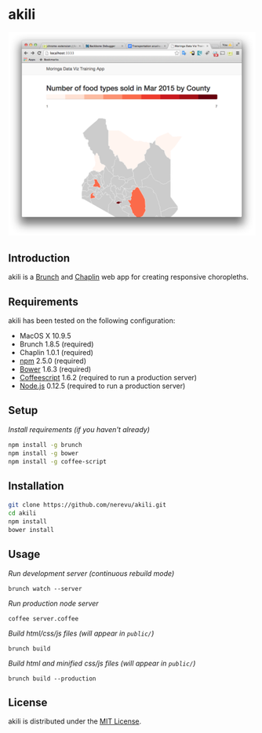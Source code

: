 # akili

![akili-screenshot](app/assets/images/github_akili.png)

## Introduction

akili is a [Brunch](http://brunch.io) and [Chaplin](http://chaplinjs.org) web app for creating responsive choropleths.

## Requirements

akili has been tested on the following configuration:

- MacOS X 10.9.5
- Brunch 1.8.5 (required)
- Chaplin 1.0.1 (required)
- [npm](https://www.npmjs.com/) 2.5.0 (required)
- [Bower](http://bower.io) 1.6.3 (required)
- [Coffeescript](http://coffeescript.org/) 1.6.2 (required to run a production server)
- [Node.js](http://nodejs.org) 0.12.5 (required to run a production server)


## Setup

*Install requirements (if you haven't already)*

```bash
npm install -g brunch
npm install -g bower
npm install -g coffee-script
```

## Installation

```bash
git clone https://github.com/nerevu/akili.git
cd akili
npm install
bower install
```

## Usage

*Run development server (continuous rebuild mode)*

    brunch watch --server

*Run production node server*

    coffee server.coffee

*Build html/css/js files (will appear in `public/`)*

    brunch build

*Build html and minified css/js files (will appear in `public/`)*

    brunch build --production

## License

akili is distributed under the [MIT License](http://opensource.org/licenses/MIT).
